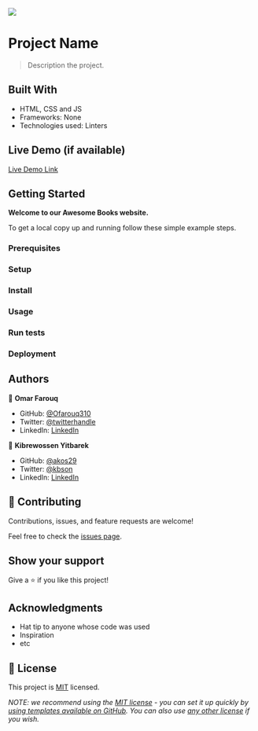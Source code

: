 ![](https://img.shields.io/badge/Microverse-blueviolet)

# Project Name

> Description the project.


## Built With

- HTML, CSS and JS
- Frameworks: None
- Technologies used: Linters

## Live Demo (if available)

[Live Demo Link](https://livedemo.com)


## Getting Started

**Welcome to our Awesome Books website.**


To get a local copy up and running follow these simple example steps.

### Prerequisites

### Setup

### Install

### Usage

### Run tests

### Deployment



## Authors

👤 **Omar Farouq**

- GitHub: [@Ofarouq310](https://github.com/Ofarouq310)
- Twitter: [@twitterhandle](https://twitter.com/twitterhandle)
- LinkedIn: [LinkedIn](https://linkedin.com/in/linkedinhandle)

👤 **Kibrewossen Yitbarek**

- GitHub: [@akos29](https://github.com/akos29)
- Twitter: [@kbson](https://twitter.com/twitterhandle)
- LinkedIn: [LinkedIn](https://linkedin.com/in/linkedinhandle)

## 🤝 Contributing

Contributions, issues, and feature requests are welcome!

Feel free to check the [issues page](../../issues/).

## Show your support

Give a ⭐️ if you like this project!

## Acknowledgments

- Hat tip to anyone whose code was used
- Inspiration
- etc

## 📝 License

This project is [MIT](./LICENSE) licensed.

_NOTE: we recommend using the [MIT license](https://choosealicense.com/licenses/mit/) - you can set it up quickly by [using templates available on GitHub](https://docs.github.com/en/communities/setting-up-your-project-for-healthy-contributions/adding-a-license-to-a-repository). You can also use [any other license](https://choosealicense.com/licenses/) if you wish._
